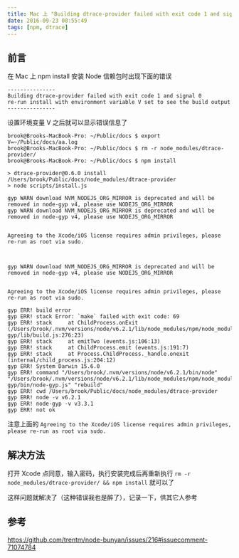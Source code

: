 ```yaml
---
title: Mac 上 "Building dtrace-provider failed with exit code 1 and signal 0"
date: 2016-09-23 08:55:49
tags: [npm, dtrace]
---
```

## 前言
在 Mac 上 npm install 安装 Node 信赖包时出现下面的错误
```
---------------
Building dtrace-provider failed with exit code 1 and signal 0
re-run install with environment variable V set to see the build output
---------------
```
<!--more-->
设置环境变量 V 之后就可以显示错误信息了
```
brook@Brooks-MacBook-Pro: ~/Public/docs $ export V=~/Public/docs/aa.log
brook@Brooks-MacBook-Pro: ~/Public/docs $ rm -r node_modules/dtrace-provider/
brook@Brooks-MacBook-Pro: ~/Public/docs $ npm install

> dtrace-provider@0.6.0 install /Users/brook/Public/docs/node_modules/dtrace-provider
> node scripts/install.js

gyp WARN download NVM_NODEJS_ORG_MIRROR is deprecated and will be removed in node-gyp v4, please use NODEJS_ORG_MIRROR
gyp WARN download NVM_NODEJS_ORG_MIRROR is deprecated and will be removed in node-gyp v4, please use NODEJS_ORG_MIRROR


Agreeing to the Xcode/iOS license requires admin privileges, please re-run as root via sudo.



gyp WARN download NVM_NODEJS_ORG_MIRROR is deprecated and will be removed in node-gyp v4, please use NODEJS_ORG_MIRROR


Agreeing to the Xcode/iOS license requires admin privileges, please re-run as root via sudo.

gyp ERR! build error
gyp ERR! stack Error: `make` failed with exit code: 69
gyp ERR! stack     at ChildProcess.onExit (/Users/brook/.nvm/versions/node/v6.2.1/lib/node_modules/npm/node_modules/node-gyp/lib/build.js:276:23)
gyp ERR! stack     at emitTwo (events.js:106:13)
gyp ERR! stack     at ChildProcess.emit (events.js:191:7)
gyp ERR! stack     at Process.ChildProcess._handle.onexit (internal/child_process.js:204:12)
gyp ERR! System Darwin 15.6.0
gyp ERR! command "/Users/brook/.nvm/versions/node/v6.2.1/bin/node" "/Users/brook/.nvm/versions/node/v6.2.1/lib/node_modules/npm/node_modules/node-gyp/bin/node-gyp.js" "rebuild"
gyp ERR! cwd /Users/brook/Public/docs/node_modules/dtrace-provider
gyp ERR! node -v v6.2.1
gyp ERR! node-gyp -v v3.3.1
gyp ERR! not ok
```
注意上面的 `Agreeing to the Xcode/iOS license requires admin privileges, please re-run as root via sudo.`
## 解决方法
打开 Xcode 点同意，输入密码，执行安装完成后再重新执行 `rm -r node_modules/dtrace-provider/ && npm install` 就可以了

这样问题就解决了（这种错误我也是醉了），记录一下，供其它人参考

## 参考
https://github.com/trentm/node-bunyan/issues/216#issuecomment-71074784
